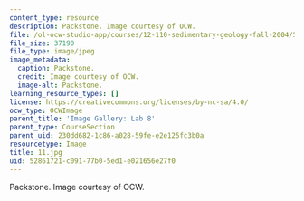 ```yaml
---
content_type: resource
description: Packstone. Image courtesy of OCW.
file: /ol-ocw-studio-app/courses/12-110-sedimentary-geology-fall-2004/52861721c09177b05ed1e021656e27f0_11.jpg
file_size: 37190
file_type: image/jpeg
image_metadata:
  caption: Packstone.
  credit: Image courtesy of OCW.
  image-alt: Packstone.
learning_resource_types: []
license: https://creativecommons.org/licenses/by-nc-sa/4.0/
ocw_type: OCWImage
parent_title: 'Image Gallery: Lab 8'
parent_type: CourseSection
parent_uid: 230dd682-1c86-a028-59fe-e2e125fc3b0a
resourcetype: Image
title: 11.jpg
uid: 52861721-c091-77b0-5ed1-e021656e27f0
---
```

Packstone. Image courtesy of OCW.